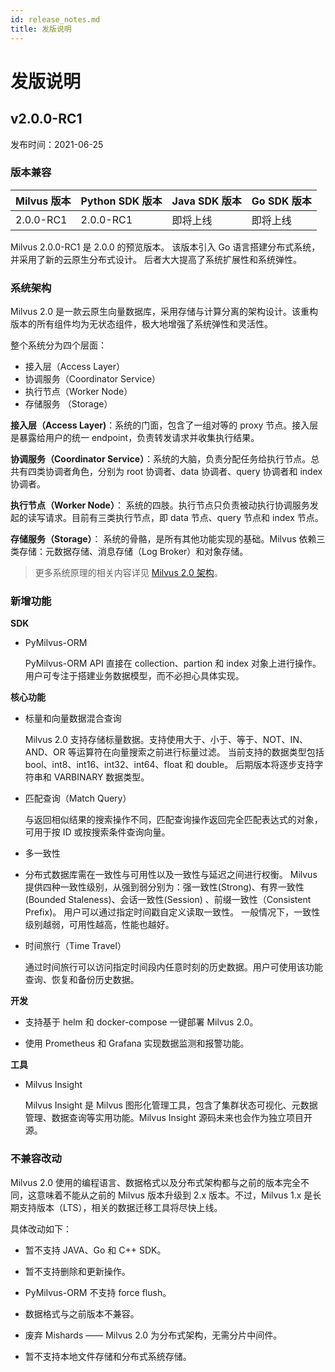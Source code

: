 ```yaml
---
id: release_notes.md
title: 发版说明
---
```

# 发版说明

## v2.0.0-RC1

发布时间：2021-06-25

### 版本兼容


| Milvus 版本 | Python SDK 版本 | Java SDK 版本 | Go SDK 版本 |
| :------------- | :----------------- | :--------------- | :------------- |
| 2.0.0-RC1         | 2.0.0-RC1              | 即将上线            | 即将上线          |


Milvus 2.0.0-RC1 是 2.0.0 的预览版本。 该版本引入 Go 语言搭建分布式系统，并采用了新的云原生分布式设计。 后者大大提高了系统扩展性和系统弹性。

### 系统架构

Milvus 2.0 是一款云原生向量数据库，采用存储与计算分离的架构设计。该重构版本的所有组件均为无状态组件，极大地增强了系统弹性和灵活性。

整个系统分为四个层面：

- 接入层（Access Layer）
- 协调服务（Coordinator Service）
- 执行节点（Worker Node）
- 存储服务 （Storage）

**接入层（Access Layer)**：系统的门面，包含了一组对等的 proxy 节点。接入层是暴露给用户的统一 endpoint，负责转发请求并收集执行结果。

**协调服务（Coordinator Service）**：系统的大脑，负责分配任务给执行节点。总共有四类协调者角色，分别为 root 协调者、data 协调者、query 协调者和 index 协调者。

**执行节点（Worker Node）**： 系统的四肢。执行节点只负责被动执行协调服务发起的读写请求。目前有三类执行节点，即 data 节点、query 节点和 index 节点。

**存储服务（Storage）**： 系统的骨骼，是所有其他功能实现的基础。Milvus 依赖三类存储：元数据存储、消息存储（Log Broker）和对象存储。

> 更多系统原理的相关内容详见 [Milvus 2.0 架构](LINK)。

### 新增功能

**SDK**

- PyMilvus-ORM

  PyMilvus-ORM API 直接在 collection、partion 和 index 对象上进行操作。用户可专注于搭建业务数据模型，而不必担心具体实现。

**核心功能**

- 标量和向量数据混合查询

  Milvus 2.0 支持存储标量数据。支持使用大于、小于、等于、NOT、IN、AND、OR 等运算符在向量搜索之前进行标量过滤。 当前支持的数据类型包括 bool、int8、int16、int32、int64、float 和 double。 后期版本将逐步支持字符串和 VARBINARY 数据类型。

- 匹配查询（Match Query）

  与返回相似结果的搜索操作不同，匹配查询操作返回完全匹配表达式的对象，可用于按 ID 或按搜索条件查询向量。

- 多一致性

- 分布式数据库需在一致性与可用性以及一致性与延迟之间进行权衡。 Milvus 提供四种一致性级别，从强到弱分别为：强一致性(Strong)、有界一致性(Bounded Staleness)、会话一致性(Session) 、前缀一致性（Consistent Prefix)。 用户可以通过指定时间戳自定义读取一致性。 一般情况下，一致性级别越弱，可用性越高，性能也越好。

- 时间旅行（Time Travel）

  通过时间旅行可以访问指定时间段内任意时刻的历史数据。用户可使用该功能查询、恢复和备份历史数据。

**开发**

- 支持基于 helm 和 docker-compose 一键部署 Milvus 2.0。

- 使用 Prometheus 和 Grafana 实现数据监测和报警功能。

**工具**

- Milvus Insight

  Milvus Insight 是 Milvus 图形化管理工具，包含了集群状态可视化、元数据管理、数据查询等实用功能。Milvus Insight 源码未来也会作为独立项目开源。

### 不兼容改动

Milvus 2.0 使用的编程语言、数据格式以及分布式架构都与之前的版本完全不同，这意味着不能从之前的 Milvus 版本升级到 2.x 版本。不过，Milvus 1.x 是长期支持版本（LTS），相关的数据迁移工具将尽快上线。

具体改动如下：

- 暂不支持 JAVA、Go 和 C++ SDK。

- 暂不支持删除和更新操作。

- PyMilvus-ORM 不支持 force flush。

- 数据格式与之前版本不兼容。

- 废弃 Mishards —— Milvus 2.0 为分布式架构，无需分片中间件。

- 暂不支持本地文件存储和分布式系统存储。
